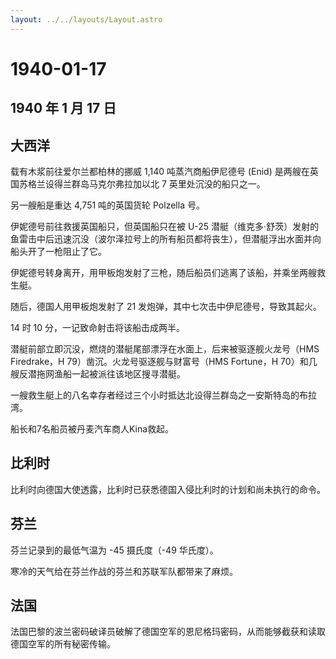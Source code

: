 ```yaml
---
layout: ../../layouts/Layout.astro
---
```


# 1940-01-17

## 1940 年 1 月 17 日

## 大西洋

载有木浆前往爱尔兰都柏林的挪威 1,140 吨蒸汽商船伊尼德号 (Enid)
是两艘在英国苏格兰设得兰群岛马克尔弗拉加以北 7 英里处沉没的船只之一。

另一艘船是重达 4,751 吨的英国货轮 Polzella 号。

伊妮德号前往救援英国船只，但英国船只在被 U-25
潜艇（维克多·舒茨）发射的鱼雷击中后迅速沉没（波尔泽拉号上的所有船员都将丧生），但潜艇浮出水面并向船头开了一枪阻止了它。

伊妮德号转身离开，用甲板炮发射了三枪，随后船员们逃离了该船，并乘坐两艘救生艇。

随后，德国人用甲板炮发射了 21 发炮弹，其中七次击中伊尼德号，导致其起火。

14 时 10 分，一记致命射击将该船击成两半。

潜艇前部立即沉没，燃烧的潜艇尾部漂浮在水面上，后来被驱逐舰火龙号（HMS
Firedrake，H 79）凿沉。火龙号驱逐舰与财富号（HMS Fortune，H
70）和几艘反潜拖网渔船一起被派往该地区搜寻潜艇。

一艘救生艇上的八名幸存者经过三个小时抵达北设得兰群岛之一安斯特岛的布拉湾。

船长和7名船员被丹麦汽车商人Kina救起。

## 比利时

比利时向德国大使透露，比利时已获悉德国入侵比利时的计划和尚未执行的命令。

## 芬兰

芬兰记录到的最低气温为 -45 摄氏度（-49 华氏度）。

寒冷的天气给在芬兰作战的芬兰和苏联军队都带来了麻烦。

## 法国

法国巴黎的波兰密码破译员破解了德国空军的恩尼格玛密码，从而能够截获和读取德国空军的所有秘密传输。